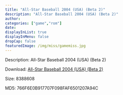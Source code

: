 ```yaml
---
title: "All-Star Baseball 2004 (USA) (Beta 2)"
description: "All-Star Baseball 2004 (USA) (Beta 2)"
author: 
categories: ["game","rom"]
date: 
displayInList: true
displayInMenu: false
dropCap: false
featuredImage: /img/miss/gamemiss.jpg
---
```


Description: All-Star Baseball 2004 (USA) (Beta 2)

Download: <a style="text-decoration:underline;" href="https://mega.nz/#!iXYGRQia!msI-peL0uiMDpz-fzOmnMof8sr4JENazvUYmAxF0ctw" target = "_blank" rel = "nofollow" > All-Star Baseball 2004 (USA) (Beta 2)</a>

Size: 8388608

MD5: 766F6E0B917707F098FAF6501207A94C

